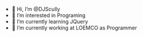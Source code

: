 - 👋 Hi, I’m @DJScully
- 👀 I’m interested in Programing
- 🌱 I’m currently learning JQuery
-  :black_heart: I’m currently working at LOEMCO as Programmer

<!---
DJScully/DJScully is a ✨ special ✨ repository because its `README.md` (this file) appears on your GitHub profile.
You can click the Preview link to take a look at your changes.
--->
